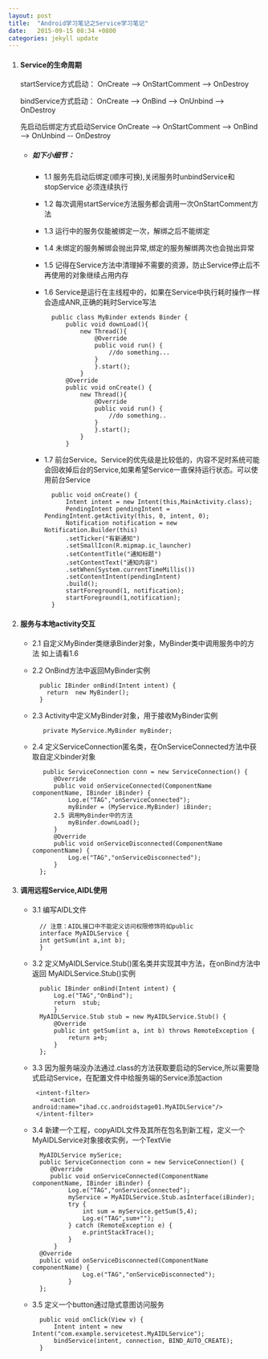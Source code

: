 ```yaml
---
layout: post
title:  "Android学习笔记之Service学习笔记"
date:   2015-09-15 08:34 +0800
categories: jekyll update
---
```

1. #### Service的生命周期

	startService方式启动：
	OnCreate --> OnStartComment --> OnDestroy

	bindService方式启动：
	OnCreate --> OnBind --> OnUnbind --> OnDestroy

	先启动后绑定方式启动Service
	OnCreate --> OnStartComment --> OnBind --> OnUnbind -- OnDestroy
	
	* ##### 如下小细节：

		* 1.1 服务先启动后绑定(顺序可换),关闭服务时unbindService和stopService 必须连续执行

		* 1.2 每次调用startService方法服务都会调用一次OnStartComment方法

		* 1.3 运行中的服务仅能被绑定一次，解绑之后不能绑定

		* 1.4 未绑定的服务解绑会抛出异常,绑定的服务解绑两次也会抛出异常

		* 1.5 记得在Service方法中清理掉不需要的资源，防止Service停止后不再使用的对象继续占用内存

		* 1.6 Service是运行在主线程中的，如果在Service中执行耗时操作一样会造成ANR,正确的耗时Service写法
		
		
				public class MyBinder extends Binder {
					public void downLoad(){
						new Thread(){
                			@Override
                			public void run() {
                	    		//do something...
                			}
            				}.start();
        				}
    				@Override
    				public void onCreate() {
        				new Thread(){
            				@Override
            				public void run() {
            					//do something..
            				}
        					}.start();
    					}
					}		
			

		* 1.7 前台Service。Service的优先级是比较低的，内容不足时系统可能会回收掉后台的Service,如果希望Service一直保持运行状态。可以使用前台Service
		
			    public void onCreate() {
			    	Intent intent = new Intent(this,MainActivity.class);
			    	PendingIntent pendingIntent = PendingIntent.getActivity(this, 0, intent, 0);
			    	Notification notification = new Notification.Builder(this)
                	.setTicker("有新通知")
                	.setSmallIcon(R.mipmap.ic_launcher)
                	.setContentTitle("通知标题")
                	.setContentText("通知内容")
                	.setWhen(System.currentTimeMillis())
                	.setContentIntent(pendingIntent)
                	.build();
                	startForeground(1, notification);
                	startForeground(1,notification);
                }
                
2. #### 服务与本地activity交互
	* 2.1 自定义MyBinder类继承Binder对象，MyBinder类中调用服务中的方法 如上请看1.6
	* 2.2 OnBind方法中返回MyBinder实例
			
			public IBinder onBind(Intent intent) {
              return  new MyBinder();
            }
	* 2.3 Activity中定义MyBinder对象，用于接收MyBinder实例
		
			 private MyService.MyBinder myBinder;
			
	* 2.4 定义ServiceConnection匿名类，在OnServiceConnected方法中获取自定义binder对象
	
			 public ServiceConnection conn = new ServiceConnection() {
            	@Override
            	public void onServiceConnected(ComponentName componentName, IBinder iBinder) {
                	Log.e("TAG","onServiceConnected");
                	myBinder = (MyService.MyBinder) iBinder;
                2.5 调用MyBinder中的方法 
                	myBinder.downLoad();
            	}
            	@Override
            	public void onServiceDisconnected(ComponentName componentName) {
                	Log.e("TAG","onServiceDisconnected");
            	}
        	};
	
3. #### 调用远程Service,AIDL使用

	* 3.1 编写AIDL文件
		
			// 注意：AIDL接口中不能定义访问权限修饰符如public
			interface MyAIDLService {
            int getSum(int a,int b);
        	}
        	
        	
	* 3.2 定义MyAIDLService.Stub()匿名类并实现其中方法，在onBind方法中返回 MyAIDLService.Stub()实例
	
			public IBinder onBind(Intent intent) {
                Log.e("TAG","OnBind");
                return  stub;
            	}
            MyAIDLService.Stub stub = new MyAIDLService.Stub() {
                @Override
                public int getSum(int a, int b) throws RemoteException {
                    return a+b;
                }
            };
            
	*  3.3 因为服务端没办法通过.class的方法获取要启动的Service,所以需要隐式启动Service，在配置文件中给服务端的Service添加action
	
			<intent-filter>
    			<action android:name="ihad.cc.androidstage01.MyAIDLService"/>
    		</intent-filter>
    		
    * 3.4 新建一个工程，copyAIDL文件及其所在包名到新工程，定义一个MyAIDLService对象接收实例，一个TextVie
        			
			MyAIDLService mySerice;
			public ServiceConnection conn = new ServiceConnection() {
               @Override
               public void onServiceConnected(ComponentName componentName, IBinder iBinder) {
                    Log.e("TAG","onServiceConnected");
                    myService = MyAIDLService.Stub.asInterface(iBinder);
                    try {
                        int sum = myService.getSum(5,4);
                        Log.e("TAG",sum+"");
                    } catch (RemoteException e) {
                        e.printStackTrace();
                    }
                }
            @Override
            public void onServiceDisconnected(ComponentName componentName) {
                        Log.e("TAG","onServiceDisconnected");
                    }
            };

	* 3.5 定义一个button通过隐式意图访问服务
		
			public void onClick(View v) {
                Intent intent = new Intent("com.example.servicetest.MyAIDLService");
                bindService(intent, connection, BIND_AUTO_CREATE);
            }